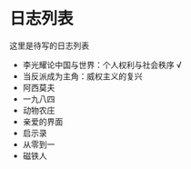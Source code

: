 # 日志列表

这里是待写的日志列表

+ 李光耀论中国与世界：个人权利与社会秩序 √
+ 当反派成为主角：威权主义的复兴
+ 阿西莫夫
+ 一九八四
+ 动物农庄
+ 亲爱的界面
+ 启示录
+ 从零到一
+ 磁铁人

